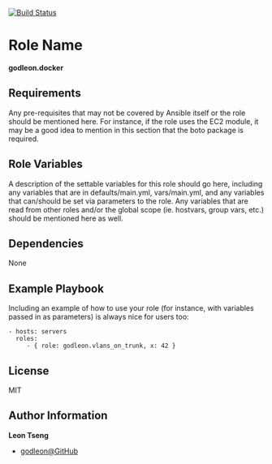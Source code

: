 [![Build Status](https://travis-ci.org/godleon/ansible-role-docker.svg?branch=master)](https://travis-ci.org/godleon/ansible-role-docker)


Role Name
=========

**godleon.docker**

Requirements
------------

Any pre-requisites that may not be covered by Ansible itself or the role should be mentioned here. For instance, if the role uses the EC2 module, it may be a good idea to mention in this section that the boto package is required.

Role Variables
--------------

A description of the settable variables for this role should go here, including any variables that are in defaults/main.yml, vars/main.yml, and any variables that can/should be set via parameters to the role. Any variables that are read from other roles and/or the global scope (ie. hostvars, group vars, etc.) should be mentioned here as well.

Dependencies
------------

None

Example Playbook
----------------

Including an example of how to use your role (for instance, with variables passed in as parameters) is always nice for users too:

    - hosts: servers
      roles:
         - { role: godleon.vlans_on_trunk, x: 42 }

License
-------

MIT

Author Information
------------------

**Leon Tseng** 

-  [godleon@GitHub](https://github.com/godleon)
